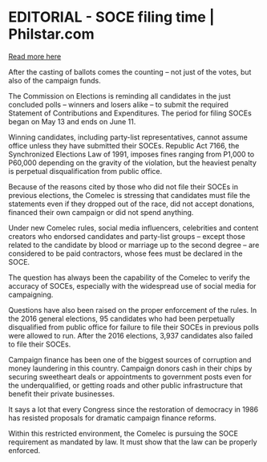 # EDITORIAL - SOCE filing time | Philstar.com

[Read more here](https://www.philstar.com/opinion/2025/05/15/2443140/editorial-soce-filing-time)

After the casting of ballots comes the counting – not just of the votes, but also of the campaign funds.

The Commission on Elections is reminding all candidates in the just concluded polls – winners and losers alike – to submit the required Statement of Contributions and Expenditures. The period for filing SOCEs began on May 13 and ends on June 11.

Winning candidates, including party-list representatives, cannot assume office unless they have submitted their SOCEs. Republic Act 7166, the Synchronized Elections Law of 1991, imposes fines ranging from P1,000 to P60,000 depending on the gravity of the violation, but the heaviest penalty is perpetual disqualification from public office.

Because of the reasons cited by those who did not file their SOCEs in previous elections, the Comelec is stressing that candidates must file the statements even if they dropped out of the race, did not accept donations, financed their own campaign or did not spend anything.

Under new Comelec rules, social media influencers, celebrities and content creators who endorsed candidates and party-list groups – except those related to the candidate by blood or marriage up to the second degree – are considered to be paid contractors, whose fees must be declared in the SOCE.

The question has always been the capability of the Comelec to verify the accuracy of SOCEs, especially with the widespread use of social media for campaigning.

Questions have also been raised on the proper enforcement of the rules. In the 2016 general elections, 95 candidates who had been perpetually disqualified from public office for failure to file their SOCEs in previous polls were allowed to run. After the 2016 elections, 3,937 candidates also failed to file their SOCEs.

Campaign finance has been one of the biggest sources of corruption and money laundering in this country. Campaign donors cash in their chips by securing sweetheart deals or appointments to government posts even for the underqualified, or getting roads and other public infrastructure that benefit their private businesses.

It says a lot that every Congress since the restoration of democracy in 1986 has resisted proposals for dramatic campaign finance reforms.

Within this restricted environment, the Comelec is pursuing the SOCE requirement as mandated by law. It must show that the law can be properly enforced.